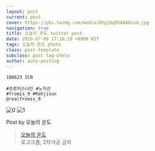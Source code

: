```yaml
---
layout: post
current: post
cover: https://pbs.twimg.com/media/Dhpj8q9VAAAOisH.jpg
navigation: true
title: 오늘의 온도 twitter post
date: 2018-07-09 17:16:19 +0900 KST
tags: 오늘의-온도 photo
class: post-template
subclass: post tag-photo
author: auto-posting
---
```


```  
180623 ICN  
  
#프로미스나인 #노지선  
#fromis_9 #Rohjisun  
@realfromis_9  

```

![0](https://pbs.twimg.com/media/Dhpj7wdUEAAiGp1.jpg)
![1](https://pbs.twimg.com/media/Dhpj8q9VAAAOisH.jpg)


Post by 오늘의 온도

> [오늘의 온도](https://twitter.com/Temperature_98)  
  로고크롭, 2차가공 금지